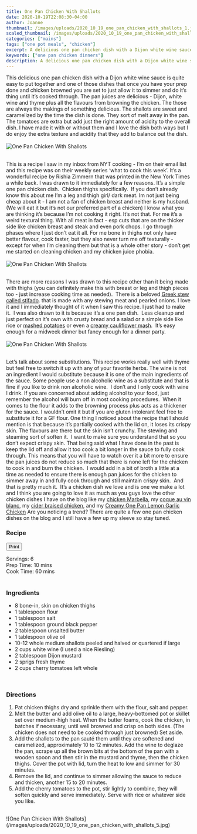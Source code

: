 ```yaml
---
title: One Pan Chicken With Shallots
date: 2020-10-19T22:08:30-04:00
author: Joanne
thumbnail: /images/uploads/2020_10_19_one_pan_chicken_with_shallots_1.jpg
scaled_thumbnail: /images/uploads/2020_10_19_one_pan_chicken_with_shallots_0.jpg
categories: ["mains"]
tags: ["one pot meals", "chicken"]
excerpt: A delicious one pan chicken dish with a Dijon white wine sauce
keywords: ["one pan chicken dinners"]
description: A delicious one pan chicken dish with a Dijon white wine sauce
---
```

<span class="blog-text">

This delicious one pan chicken dish with a Dijon white wine sauce is quite easy to put together and one of those dishes that once you have your prep done and chicken browned you are set to just allow it to simmer and do it’s thing until it’s cooked through. The pan juices are delicious - Dijon, white wine and thyme plus all the flavours from browning the chicken. The those are always the makings of something delicious. The shallots are sweet and caramelized by the time the dish is done. They sort of melt away in the pan. The tomatoes are extra but add just the right amount of acidity to the overall dish. I have made it with or without them and I love the dish both ways but I do enjoy the extra texture and acidity that they add to balance out the dish. 
</br>
</br>
![One Pan Chicken With Shallots](/images/uploads/2020_10_19_one_pan_chicken_with_shallots_2.jpg)
</br>
</br>

This is a recipe I saw in my inbox from NYT cooking - I’m on their email list and this recipe was on their weekly series ‘what to cook this week’. It’s a wonderful recipe by Rishia Zimmern that was printed in the New York Times a while back. I was drawn to it immediately for a few reasons. It’s a simple one pan chicken dish.  Chicken thighs specifically.  If you don’t already know this about me I’m a leg and thigh girl/ dark meat. Im not just being cheap about it - I am not a fan of chicken breast and neither is my husband. (We will eat it but it’s not our preferred part of a chicken) I know what you are thinking it’s because I’m not cooking it right. It’s not that. For me it’s a weird textural thing. With all meat in fact - esp cuts that are on the thicker side like chicken breast and steak and even pork chops. I go through phases where I just don’t eat it all. For me bone in thighs not only have better flavour, cook faster, but they also never turn me off texturally - except for when I’m cleaning them but that is a whole other story - don’t get me started on cleaning chicken and my chicken juice phobia.  
</br>
</br>
![One Pan Chicken With Shallots](/images/uploads/2020_10_19_one_pan_chicken_with_shallots_3.jpg)
</br>
</br>

There are more reasons I was drawn to this recipe other than it being made with thighs (you can definitely make this with breast or leg and thigh pieces too - just increase cooking time as needed).  There is a beloved [Greek stew called stifado](https://www.oliveandmango.com/stifado-homemade-greek-stew). that is made with any stewing meat and pearled onions. I love it and I immediately thought of it when I saw this recipe. I just had to make it.  I was also drawn to it is because it’s a one pan dish.  Less cleanup and just perfect on it’s own with crusty bread and a salad or a simple side like rice or [mashed potatoes](https://www.oliveandmango.com/simple-creamy-mashed-potatoes/) or even a [creamy cauliflower mash](https://www.oliveandmango.com/cider-braised-chicken-thighs-with-the-creamiest-cauliflower-mash/).  It’s easy enough for a midweek dinner but fancy enough for a dinner party. 
</br>
</br>
![One Pan Chicken With Shallots](/images/uploads/2020_10_19_one_pan_chicken_with_shallots_4.jpg)
</br>
</br>

Let’s talk about some substitutions. This recipe works really well with thyme but feel free to switch it up with any of your favorite herbs. The wine is not an ingredient I would substitute because it is one of the main ingredients of the sauce. Some people use a non alcoholic wine as a substitute and that is fine if you like to drink non alcoholic wine.  I don’t and I only cook with wine I drink. If you are concerned about adding alcohol to your food, just remember the alcohol will burn off in most cooking procedures.  When it comes to the flour it adds to the browning process plus acts as a thickener for the sauce. I wouldn’t omit it but if you are gluten intolerant feel free to substitute it for a GF flour. One thing I noticed about the recipe that I should mention is that because it’s partially cooked with the lid on, it loses its crispy skin. The flavours are there but the skin isn’t crunchy. The stewing and steaming sort of soften it.  I want to make sure you understand that so you don’t expect crispy skin. That being said what I have done in the past is keep the lid off and allow it too cook a bit longer in the sauce to fully cook through. This means that you will have to watch over it a bit more to ensure the pan juices do not reduce so much that there is none left for the chicken to cook in and burn the chicken.  I would add in a bit of broth a little at a time as needed to ensure there is enough pan juices for the chicken to simmer away in and fully cook through and still maintain crispy skin.  And that is pretty much it.  It’s a chicken dish we love and is one we make a lot and I think you are going to love it as much as you guys love the other chicken dishes I have on the blog like my [chicken Marbella](https://www.oliveandmango.com/chicken-marbella/), my [coque au vin blanc](https://www.oliveandmango.com/quick-one-pan-coq-au-vin-blanc/), my [cider braised chicken](https://www.oliveandmango.com/cider-braised-chicken-thighs-with-the-creamiest-cauliflower-mash/), and my [Creamy One Pan Lemon Garlic Chicken](https://www.oliveandmango.com/creamy-one-pan-lemon-garlic-chicken-and-orzo-risotto/) Are you noticing a trend? There are quite a few one pan chicken dishes on the blog and I still have a few up my sleeve so stay tuned.
<!--</br>
</br>
{{< youtube 2U5KL1buARQ >}}
</br>
</br>-->
</span>

### Recipe
<div print_button><form>
<input type="button" value="Print" class="btn__print" onClick="window.print()">
</form></div>

<div>Servings: <span itemprop="recipeYield">6</div>
<div>Prep Time: <meta itemprop="prepTime" content="PT10M">10 mins</div>
<div>Cook Time: <meta itemprop="cookTime" content="PT60M">60 mins</div>
</br>

### Ingredients

* <span itemprop="recipeIngredient">8 bone-in, skin on chicken thighs</span>
* <span itemprop="recipeIngredient">1 tablespoon flour</span>
* <span itemprop="recipeIngredient">1 tablespoon  salt</span>
* <span itemprop="recipeIngredient">1 tablespoon ground black pepper</span>
* <span itemprop="recipeIngredient">2 tablespoon unsalted butter</span>
* <span itemprop="recipeIngredient">1 tablespoon olive oil </span>
* <span itemprop="recipeIngredient">10-12 whole medium shallots peeled and halved or quartered if large </span>
* <span itemprop="recipeIngredient">2 cups white wine (I used a nice Riesling)</span>
* <span itemprop="recipeIngredient">2 tablespoon Dijon mustard</span>
* <span itemprop="recipeIngredient">2 sprigs fresh thyme </span>
* <span itemprop="recipeIngredient">2 cups cherry tomatoes left whole </span>
</br>

### Directions 
1. Pat chicken thighs dry and sprinkle them with the flour, salt and pepper.
2. Melt the butter and add olive oil to a large, heavy-bottomed pot or skillet set over medium-high heat. When the butter foams, cook the chicken, in batches if necessary, until well browned and crisp on both sides. (The chicken does not need to be cooked through just browned) Set aside.
3. Add the shallots to the pan sauté them until they are softened and caramelized, approximately 10 to 12 minutes. Add the wine to deglaze the pan, scrape up all the brown bits at the bottom of the pan with a wooden spoon and then stir in the mustard and thyme, then the chicken thighs. Cover the pot with lid, turn the heat to low and simmer for 30 minutes.
4. Remove the lid, and continue to simmer allowing the sauce to reduce and thicken, another 15 to 20 minutes.
5. Add the cherry tomatoes to the pot, stir lightly to combine, they will soften quickly and serve immediately. Serve with rice or whatever side you like. 

</br>
![One Pan Chicken With Shallots](/images/uploads/2020_10_19_one_pan_chicken_with_shallots_5.jpg)